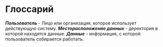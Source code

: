 ﻿# Глоссарий

***Пользователь*** - Лицо или организация, которое использует действующую систему.
***Месторасположение данных*** - деректория в которой находятся данные.
***Данные*** - информация, с которой пользователь собирается работать.